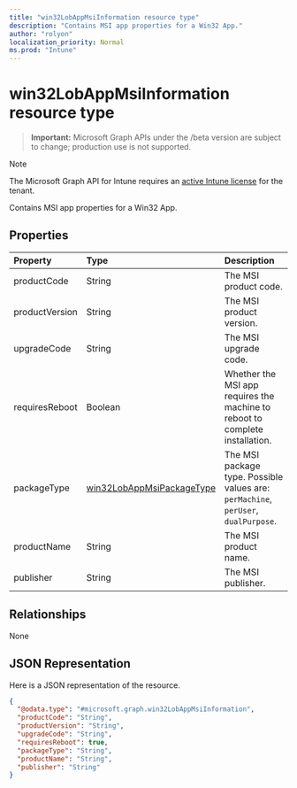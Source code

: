 ```yaml
---
title: "win32LobAppMsiInformation resource type"
description: "Contains MSI app properties for a Win32 App."
author: "rolyon"
localization_priority: Normal
ms.prod: "Intune"
---
```


# win32LobAppMsiInformation resource type

> **Important:** Microsoft Graph APIs under the /beta version are subject to change; production use is not supported.

> [!NOTE]
> The Microsoft Graph API for Intune requires an [active Intune license](https://go.microsoft.com/fwlink/?linkid=839381) for the tenant.

Contains MSI app properties for a Win32 App.

## Properties
|Property|Type|Description|
|:---|:---|:---|
|productCode|String|The MSI product code.|
|productVersion|String|The MSI product version.|
|upgradeCode|String|The MSI upgrade code.|
|requiresReboot|Boolean|Whether the MSI app requires the machine to reboot to complete installation.|
|packageType|[win32LobAppMsiPackageType](../resources/intune-apps-win32lobappmsipackagetype.md)|The MSI package type. Possible values are: `perMachine`, `perUser`, `dualPurpose`.|
|productName|String|The MSI product name.|
|publisher|String|The MSI publisher.|

## Relationships
None

## JSON Representation
Here is a JSON representation of the resource.
<!-- {
  "blockType": "resource",
  "@odata.type": "microsoft.graph.win32LobAppMsiInformation"
}
-->
``` json
{
  "@odata.type": "#microsoft.graph.win32LobAppMsiInformation",
  "productCode": "String",
  "productVersion": "String",
  "upgradeCode": "String",
  "requiresReboot": true,
  "packageType": "String",
  "productName": "String",
  "publisher": "String"
}
```





